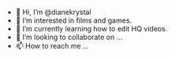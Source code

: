 - 👋 Hi, I’m @dianekrystal
- 👀 I’m interested in films and games.
- 🌱 I’m currently learning how to edit HQ videos.
- 💞️ I’m looking to collaborate on ...
- 📫 How to reach me ...

<!---
dianekrystal/dianekrystal is a ✨ special ✨ repository because its `README.md` (this file) appears on your GitHub profile.
You can click the Preview link to take a look at your changes.
--->
